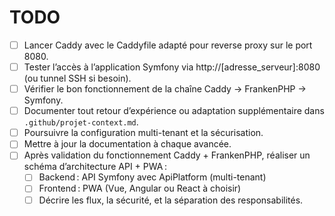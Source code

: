 # TODO

- [ ] Lancer Caddy avec le Caddyfile adapté pour reverse proxy sur le port 8080.
- [ ] Tester l’accès à l’application Symfony via http://[adresse_serveur]:8080 (ou tunnel SSH si besoin).
- [ ] Vérifier le bon fonctionnement de la chaîne Caddy → FrankenPHP → Symfony.
- [ ] Documenter tout retour d’expérience ou adaptation supplémentaire dans `.github/projet-context.md`.
- [ ] Poursuivre la configuration multi-tenant et la sécurisation.
- [ ] Mettre à jour la documentation à chaque avancée.
- [ ] Après validation du fonctionnement Caddy + FrankenPHP, réaliser un schéma d’architecture API + PWA :
  - [ ] Backend : API Symfony avec ApiPlatform (multi-tenant)
  - [ ] Frontend : PWA (Vue, Angular ou React à choisir)
  - [ ] Décrire les flux, la sécurité, et la séparation des responsabilités.
